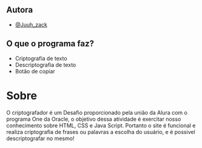 ## Autora

- [@Juuh_zack](https://github.com/zack-queen)

## O que o programa faz?

- Criptografia de texto
- Descriptografia de texto
- Botão de copiar


# Sobre
O criptografador é um Desafio proporcionado pela união da Alura com o programa One da Oracle, o objetivo dessa atividade é exercitar nosso conhecimento sobre HTML, CSS e Java Script. Portanto o site é funcional e realiza criptografia de frases ou palavras a escolha do usuário, e é possivel descriptografar no mesmo!






